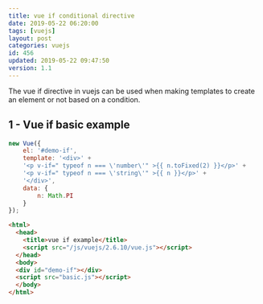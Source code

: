 ```yaml
---
title: vue if conditional directive
date: 2019-05-22 06:20:00
tags: [vuejs]
layout: post
categories: vuejs
id: 456
updated: 2019-05-22 09:47:50
version: 1.1
---
```


The vue if directive in vuejs can be used when making templates to create an element or not based on a condition.

<!-- more -->

## 1 - Vue if basic example


```js
new Vue({
    el: '#demo-if',
    template: '<div>' +
    '<p v-if=" typeof n === \'number\'" >{{ n.toFixed(2) }}</p>' +
    '<p v-if=" typeof n === \'string\'" >{{ n }}</p>' +
    '</div>',
    data: {
        n: Math.PI
    }
});
```

```html
<html>
  <head>
    <title>vue if example</title>
    <script src="/js/vuejs/2.6.10/vue.js"></script>
  </head>
  <body>
  <div id="demo-if"></div>
  <script src="basic.js"></script>
  </body>
</html>
```